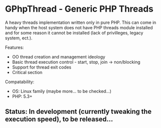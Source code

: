 GPhpThread - Generic PHP Threads
================================

A heavy threads implementation written only in pure PHP. This can come
in handy when the host system does not have PHP threads module installed
and for some reason it cannot be installed (lack of privilleges, legacy
system, ect.).

Features:

* OO thread creation and management ideology
* Basic thread execution control - start, stop, join -> non/blocking
* Support for thread exit codes
* Critical section

Compatability:

* OS: Linux family (maybe more... to be checked...)
* PHP: 5.3+

Status: In development (currently tweaking the execution speed), to be released...
----------------------------------------------------------------------------------
